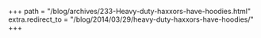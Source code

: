 +++
path = "/blog/archives/233-Heavy-duty-haxxors-have-hoodies.html"
extra.redirect_to = "/blog/2014/03/29/heavy-duty-haxxors-have-hoodies/"
+++
